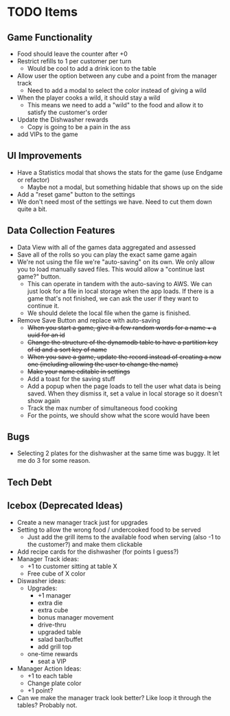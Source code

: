 # TODO Items
## Game Functionality
* Food should leave the counter after +0
* Restrict refills to 1 per customer per turn
  * Would be cool to add a drink icon to the table
* Allow user the option between any cube and a point from the manager track
  * Need to add a modal to select the color instead of giving a wild
* When the player cooks a wild, it should stay a wild
  * This means we need to add a "wild" to the food and allow it to satisfy the customer's order
* Update the Dishwasher rewards
  * Copy is going to be a pain in the ass
* add VIPs to the game


## UI Improvements
* Have a Statistics modal that shows the stats for the game (use Endgame or refactor)
  * Maybe not a modal, but something hidable that shows up on the side
* Add a "reset game" button to the settings
* We don't need most of the settings we have. Need to cut them down quite a bit.

## Data Collection Features
* Data View with all of the games data aggregated and assessed
* Save all of the rolls so you can play the exact same game again
* We're not using the file we're "auto-saving" on its own. We only allow you to load manually saved files. This would allow a "continue last game?" button.
  * This can operate in tandem with the auto-saving to AWS. We can just look for a file in local storage when the app loads. If there is a game that's not finished, we can ask the user if they want to continue it.
  * We should delete the local file when the game is finished.
* Remove Save Button and replace with auto-saving
  * ~~When you start a game, give it a few random words for a name + a uuid for an id~~
  * ~~Change the structure of the dynamodb table to have a partition key of id and a sort key of name~~
  * ~~When you save a game, update the record instead of creating a new one (including allowing the user to change the name)~~
  * ~~Make your name editable in settings~~
  * Add a toast for the saving stuff
  * Add a popup when the page loads to tell the user what data is being saved. When they dismiss it, set a value in local storage so it doesn't show again
  * Track the max number of simultaneous food cooking
  * For the points, we should show what the score would have been 

## Bugs
* Selecting 2 plates for the dishwasher at the same time was buggy. It let me do 3 for some reason.

## Tech Debt


## Icebox (Deprecated Ideas)
* Create a new manager track just for upgrades
* Setting to allow the wrong food / undercooked food to be served
  * Just add the grill items to the available food when serving (also -1 to the customer?) and make them clickable
* Add recipe cards for the dishwasher (for points I guess?)
* Manager Track ideas:
  * +1 to customer sitting at table X
  * Free cube of X color
* Diswasher ideas:
  * Upgrades:
    * +1 manager
    * extra die
    * extra cube
    * bonus manager movement
    * drive-thru
    * upgraded table
    * salad bar/buffet
    * add grill top
  * one-time rewards
    * seat a VIP
* Manager Action Ideas: 
  * +1 to each table
  * Change plate color
  * +1 point?
* Can we make the manager track look better? Like loop it through the tables? Probably not.